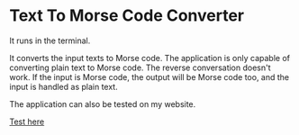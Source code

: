 # Text To Morse Code Converter

It runs in the terminal.

It converts the input texts to Morse code. The application is only capable of converting plain text to Morse code. The reverse conversation doesn't work. If the input is Morse code, the output will be Morse code too, and the input is handled as plain text.

The application can also be tested on my website.

<a href="https://istvang.pythonanywhere.com/project/text_to_morse" target="_blank">Test here</a>
